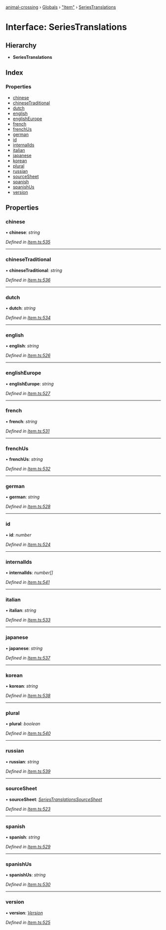 [animal-crossing](../README.md) › [Globals](../globals.md) › ["Item"](../modules/_item_.md) › [SeriesTranslations](_item_.seriestranslations.md)

# Interface: SeriesTranslations

## Hierarchy

* **SeriesTranslations**

## Index

### Properties

* [chinese](_item_.seriestranslations.md#chinese)
* [chineseTraditional](_item_.seriestranslations.md#chinesetraditional)
* [dutch](_item_.seriestranslations.md#dutch)
* [english](_item_.seriestranslations.md#english)
* [englishEurope](_item_.seriestranslations.md#englisheurope)
* [french](_item_.seriestranslations.md#french)
* [frenchUs](_item_.seriestranslations.md#frenchus)
* [german](_item_.seriestranslations.md#german)
* [id](_item_.seriestranslations.md#id)
* [internalIds](_item_.seriestranslations.md#internalids)
* [italian](_item_.seriestranslations.md#italian)
* [japanese](_item_.seriestranslations.md#japanese)
* [korean](_item_.seriestranslations.md#korean)
* [plural](_item_.seriestranslations.md#plural)
* [russian](_item_.seriestranslations.md#russian)
* [sourceSheet](_item_.seriestranslations.md#sourcesheet)
* [spanish](_item_.seriestranslations.md#spanish)
* [spanishUs](_item_.seriestranslations.md#spanishus)
* [version](_item_.seriestranslations.md#version)

## Properties

###  chinese

• **chinese**: *string*

*Defined in [Item.ts:535](https://github.com/Norviah/animal-crossing/blob/738a792/module/types/Item.ts#L535)*

___

###  chineseTraditional

• **chineseTraditional**: *string*

*Defined in [Item.ts:536](https://github.com/Norviah/animal-crossing/blob/738a792/module/types/Item.ts#L536)*

___

###  dutch

• **dutch**: *string*

*Defined in [Item.ts:534](https://github.com/Norviah/animal-crossing/blob/738a792/module/types/Item.ts#L534)*

___

###  english

• **english**: *string*

*Defined in [Item.ts:526](https://github.com/Norviah/animal-crossing/blob/738a792/module/types/Item.ts#L526)*

___

###  englishEurope

• **englishEurope**: *string*

*Defined in [Item.ts:527](https://github.com/Norviah/animal-crossing/blob/738a792/module/types/Item.ts#L527)*

___

###  french

• **french**: *string*

*Defined in [Item.ts:531](https://github.com/Norviah/animal-crossing/blob/738a792/module/types/Item.ts#L531)*

___

###  frenchUs

• **frenchUs**: *string*

*Defined in [Item.ts:532](https://github.com/Norviah/animal-crossing/blob/738a792/module/types/Item.ts#L532)*

___

###  german

• **german**: *string*

*Defined in [Item.ts:528](https://github.com/Norviah/animal-crossing/blob/738a792/module/types/Item.ts#L528)*

___

###  id

• **id**: *number*

*Defined in [Item.ts:524](https://github.com/Norviah/animal-crossing/blob/738a792/module/types/Item.ts#L524)*

___

###  internalIds

• **internalIds**: *number[]*

*Defined in [Item.ts:541](https://github.com/Norviah/animal-crossing/blob/738a792/module/types/Item.ts#L541)*

___

###  italian

• **italian**: *string*

*Defined in [Item.ts:533](https://github.com/Norviah/animal-crossing/blob/738a792/module/types/Item.ts#L533)*

___

###  japanese

• **japanese**: *string*

*Defined in [Item.ts:537](https://github.com/Norviah/animal-crossing/blob/738a792/module/types/Item.ts#L537)*

___

###  korean

• **korean**: *string*

*Defined in [Item.ts:538](https://github.com/Norviah/animal-crossing/blob/738a792/module/types/Item.ts#L538)*

___

###  plural

• **plural**: *boolean*

*Defined in [Item.ts:540](https://github.com/Norviah/animal-crossing/blob/738a792/module/types/Item.ts#L540)*

___

###  russian

• **russian**: *string*

*Defined in [Item.ts:539](https://github.com/Norviah/animal-crossing/blob/738a792/module/types/Item.ts#L539)*

___

###  sourceSheet

• **sourceSheet**: *[SeriesTranslationsSourceSheet](../enums/_item_.seriestranslationssourcesheet.md)*

*Defined in [Item.ts:523](https://github.com/Norviah/animal-crossing/blob/738a792/module/types/Item.ts#L523)*

___

###  spanish

• **spanish**: *string*

*Defined in [Item.ts:529](https://github.com/Norviah/animal-crossing/blob/738a792/module/types/Item.ts#L529)*

___

###  spanishUs

• **spanishUs**: *string*

*Defined in [Item.ts:530](https://github.com/Norviah/animal-crossing/blob/738a792/module/types/Item.ts#L530)*

___

###  version

• **version**: *[Version](../enums/_item_.version.md)*

*Defined in [Item.ts:525](https://github.com/Norviah/animal-crossing/blob/738a792/module/types/Item.ts#L525)*
